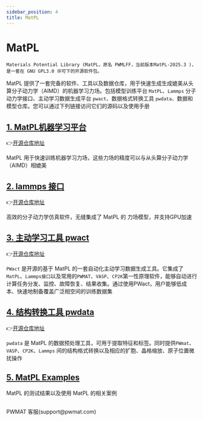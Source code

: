 ```yaml
---
sidebar_position: 4
title: MatPL
---
```


# MatPL

`Materials Potential Library (MatPL，原名 PWMLFF，当前版本MatPL-2025.3 )，是一套在 GNU GPL3.0 许可下的开源软件包。` 

MatPL 提供了一套完备的软件、工具以及数据仓库，用于快速生成生成媲美从头算分子动力学（AIMD）的机器学习力场。包括模型训练平台 `MatPL`、`Lammps` 分子动力学接口、主动学习数据生成平台 `pwact`、数据格式转换工具 `pwdata`、数据和模型仓库。您可以通过下列链接访问它们的源码以及使用手册

## [1. MatPL机器学习平台](./models/README.md)

👉[开源仓库地址](https://github.com/LonxunQuantum/MatPL)

MatPL 用于快速训练机器学习力场，这些力场的精度可以与从头算分子动力学（AIMD）相媲美

## [2. lammps 接口](./install/README.md)


👉[开源仓库地址](https://github.com/LonxunQuantum/lammps-MatPL)

<!-- 高效的分子动力学仿真软件，无缝集成了 MatPL 的 `DP` 模型（包括type embedding 以及 model compress）和 `NEP` 模型，模拟支持 `CPU(多核)` 以及 `GPU(多卡)` 。对于 `Linear` 和 `NN` 提供了基于 `fortran` 的 CPU 版本 Lammps 接口。 -->
高效的分子动力学仿真软件，无缝集成了 MatPL 的 力场模型，并支持GPU加速

## [3. 主动学习工具 pwact](./pwact/README.md)


👉[开源仓库地址](https://github.com/LonxunQuantum/PWact)

`PWact` 是开源的基于 MatPL 的一套自动化主动学习数据生成工具。它集成了 `MatPL`、`Lammps接口`以及常用的`PWMAT`、`VASP`、`CP2K`第一性原理软件，能够自动进行计算任务分发、监控、故障恢复、结果收集。通过使用PWact，用户能够低成本、快速地制备覆盖广泛相空间的训练数据集

## [4. 结构转换工具 pwdata](./pwdata/README.md)

👉[开源仓库地址](https://github.com/LonxunQuantum/pwdata)

`pwdata` 是 MatPL 的数据预处理工具，可用于提取特征和标签。同时提供`PWmat`、`VASP`、`CP2K`、`Lammps` 间的结构格式转换以及相应的扩胞、晶格缩放、原子位置微扰操作

<!-- ## [5. AIMD数据集以及模型仓库](https://github.com/LonxunQuantum/MatPL_library)

👉[开源仓库地址](https://github.com/LonxunQuantum/MatPL_library)

该数据仓库包含了常见体系的 `AIMD 数据集`、一些经过 `MatPL` 充分训练的力场模型，便于用户快速复用已有数据集和模型，以及在不同模型之间的横向比较和切换，节省数据制备和模型训练成本。 -->

## [5. MatPL Examples](./examples/README.md)

MatPL 的测试结果以及使用 MatPL 的相关案例

##
<div>
<div style={{ display: 'inline-block', marginRight: '10px' }}>
    <p style={{ textAlign: 'center' }}>PWMAT 客服(support@pwmat.com)</p>
</div>
</div>
